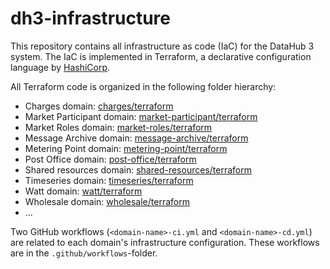 # dh3-infrastructure

This repository contains all infrastructure as code (IaC) for the DataHub 3 system. The IaC is implemented in Terraform, a declarative configuration language by [HashiCorp](https://www.hashicorp.com/).

All Terraform code is organized in the following folder hierarchy:

- Charges domain: [charges/terraform](./charges/terraform/)
- Market Participant domain: [market-participant/terraform](./market-participant/terraform/)
- Market Roles domain: [market-roles/terraform](./market-roles/terraform/)
- Message Archive domain: [message-archive/terraform](./message-archive/terraform/)
- Metering Point domain: [metering-point/terraform](./metering-point/terraform/)
- Post Office domain: [post-office/terraform](./post-office/terraform/)
- Shared resources domain: [shared-resources/terraform](./shared-resources/terraform/)
- Timeseries domain: [timeseries/terraform](./timeseries/terraform/)
- Watt domain: [watt/terraform](./watt/terraform/)
- Wholesale domain: [wholesale/terraform](./wholesale/terraform/)
- ...

Two GitHub workflows (`<domain-name>-ci.yml` and `<domain-name>-cd.yml`) are related to each domain's infrastructure configuration. These workflows are in the `.github/workflows`-folder.
